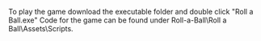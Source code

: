 To play the game download the executable folder and double click "Roll a Ball.exe"
Code for the game can be found under Roll-a-Ball\Roll a Ball\Assets\Scripts.
